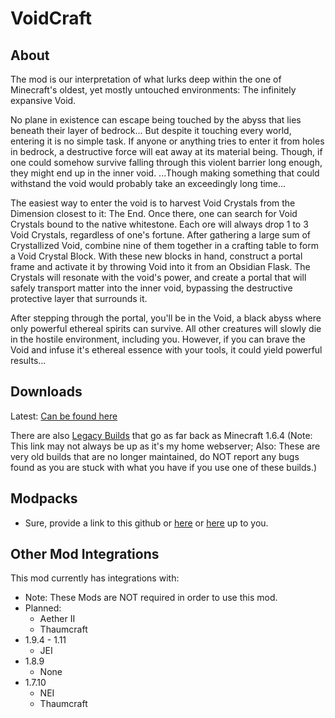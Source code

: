 # VoidCraft

## About
The mod is our interpretation of what lurks deep within the one of Minecraft's oldest, yet mostly untouched environments: The infinitely expansive Void.

No plane in existence can escape being touched by the abyss that lies beneath their layer of bedrock... But despite it touching every world, entering it is no simple task. If anyone or anything tries to enter it from holes in bedrock, a destructive force will eat away at its material being. Though, if one could somehow survive falling through this violent barrier long enough, they might end up in the inner void. ...Though making something that could withstand the void would probably take an exceedingly long time...

The easiest way to enter the void is to harvest Void Crystals from the Dimension closest to it: The End. Once there, one can search for Void Crystals bound to the native whitestone. Each ore will always drop 1 to 3 Void Crystals, regardless of one's fortune. After gathering a large sum of Crystallized Void, combine nine of them together in a crafting table to form a Void Crystal Block. With these new blocks in hand, construct a portal frame and activate it by throwing Void into it from an Obsidian Flask. The Crystals will resonate with the void's power, and create a portal that will safely transport matter into the inner void, bypassing the destructive protective layer that surrounds it.

After stepping through the portal, you'll be in the Void, a black abyss where only powerful ethereal spirits can survive. All other creatures will slowly die in the hostile environment, including you. However, if you can brave the Void and infuse it's ethereal essence with your tools, it could yield powerful results... 

## Downloads
Latest: [Can be found here](https://minecraft.curseforge.com/projects/voidcraft)

There are also [Legacy Builds](http://tamaized.tk/website/VoidCraft/mod/) that go as far back as Minecraft 1.6.4 (Note: This link may not always be up as it's my home webserver; Also: These are very old builds that are no longer maintained, do NOT report any bugs found as you are stuck with what you have if you use one of these builds.)

## Modpacks
* Sure, provide a link to this github or [here](https://minecraft.curseforge.com/projects/voidcraft) or [here](http://www.minecraftforum.net/forums/mapping-and-modding/minecraft-mods/2746403-voidcraft) up to you.
 
## Other Mod Integrations
This mod currently has integrations with:
* Note: These Mods are NOT required in order to use this mod.
* Planned:
    * Aether II
    * Thaumcraft
* 1.9.4 - 1.11
    * JEI
* 1.8.9
    * None
* 1.7.10
    * NEI
    * Thaumcraft

